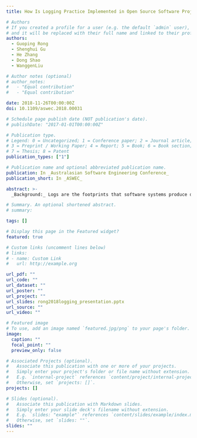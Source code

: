 ```yaml
---
title: How Is Logging Practice Implemented in Open Source Software Projects? A Preliminary Exploration

# Authors
# If you created a profile for a user (e.g. the default `admin` user), write the username (folder name) here
# and it will be replaced with their full name and linked to their profile.
authors:
  - Guoping Rong
  - Shenghui Gu
  - He Zhang
  - Dong Shao
  - WanggenLiu

# Author notes (optional)
# author_notes:
#   - "Equal contribution"
#   - "Equal contribution"

date: 2018-11-26T00:00:00Z
doi: 10.1109/aswec.2018.00031

# Schedule page publish date (NOT publication's date).
# publishDate: "2017-01-01T00:00:00Z"

# Publication type.
# Legend: 0 = Uncategorized; 1 = Conference paper; 2 = Journal article;
# 3 = Preprint / Working Paper; 4 = Report; 5 = Book; 6 = Book section;
# 7 = Thesis; 8 = Patent
publication_types: ["1"]

# Publication name and optional abbreviated publication name.
publication: In _Australasian Software Engineering Conference_
publication_short: In _ASWEC_

abstract: >-
  _Background:_ Logs are the footprints that software systems produce during runtime, which can be used to understand the dynamic behavior of these software systems. To generate logs, logging practice is accepted by developers to place logging statements in the source code of software systems. Compared to the great number of studies on log analysis, the research on logging practice is relatively scarce, which raises a very critical question, i.e. as the original intention, can current logging practice support capturing the behavior of software systems effectively? _Aims:_ To answer this question, we first need to understand how logging practices are implemented these software projects. _Method:_ In this paper, we carried out an empirical study to explore the logging practice in open source software projects so as to establish a basic understanding on how logging practice is applied in real world software projects. The _density_, _log level (what to log?)_ and _context (where to log?)_ are measured for our study. _Results:_ Based on the evidence we collected in 28 top open source projects, we find the logging practice is adopted highly inconsistently among different developers both across projects and even within one project in terms of the density and log levels of logging statements. However, the choice of what context the logging statements to place is consistent to a fair degree. _Conclusion:_ Both the inconsistency in _density_ and _log level_ and the convergence of context have forced us to question whether it is a reliable means to understand the runtime behavior of software systems via analyzing the logs produced by the current logging practice.

# Summary. An optional shortened abstract.
# summary:

tags: []

# Display this page in the Featured widget?
featured: true

# Custom links (uncomment lines below)
# links:
# - name: Custom Link
#   url: http://example.org

url_pdf: ""
url_code: ""
url_dataset: ""
url_poster: ""
url_project: ""
url_slides: rong2018logging_presentation.pptx
url_source: ""
url_video: ""

# Featured image
# To use, add an image named `featured.jpg/png` to your page's folder.
image:
  caption: ""
  focal_point: ""
  preview_only: false

# Associated Projects (optional).
#   Associate this publication with one or more of your projects.
#   Simply enter your project's folder or file name without extension.
#   E.g. `internal-project` references `content/project/internal-project/index.md`.
#   Otherwise, set `projects: []`.
projects: []

# Slides (optional).
#   Associate this publication with Markdown slides.
#   Simply enter your slide deck's filename without extension.
#   E.g. `slides: "example"` references `content/slides/example/index.md`.
#   Otherwise, set `slides: ""`.
slides: ""
---
```

